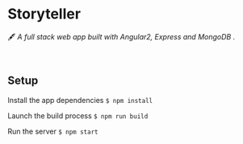 # Storyteller

🖋 *A full stack web app built with Angular2, Express and MongoDB .*

&nbsp;
&nbsp;


## Setup

Install the app dependencies
`$ npm install`

Launch the build process
`$ npm run build`

Run the server
`$ npm start`


&nbsp;
&nbsp;

